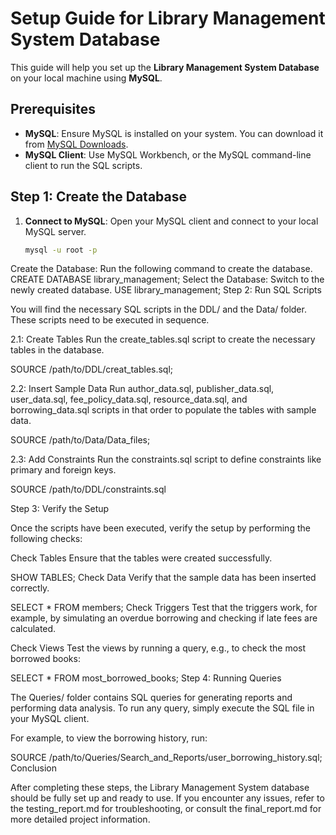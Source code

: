 
# Setup Guide for Library Management System Database

This guide will help you set up the **Library Management System Database** on your local machine using **MySQL**.

## Prerequisites

- **MySQL**: Ensure MySQL is installed on your system. You can download it from [MySQL Downloads](https://dev.mysql.com/downloads/).
- **MySQL Client**: Use MySQL Workbench, or the MySQL command-line client to run the SQL scripts.

## Step 1: Create the Database

1. **Connect to MySQL**: Open your MySQL client and connect to your local MySQL server.

   ```bash
   mysql -u root -p

Create the Database: Run the following command to create the database.
CREATE DATABASE library_management;
Select the Database: Switch to the newly created database.
USE library_management;
Step 2: Run SQL Scripts

You will find the necessary SQL scripts in the DDL/ and the Data/ folder. These scripts need to be executed in sequence.

2.1: Create Tables
Run the create_tables.sql script to create the necessary tables in the database.

SOURCE /path/to/DDL/creat_tables.sql;

2.2: Insert Sample Data
Run author_data.sql, publisher_data.sql, user_data.sql, fee_policy_data.sql, resource_data.sql, and borrowing_data.sql scripts in that order to populate the tables with sample data.

SOURCE /path/to/Data/Data_files;

2.3: Add Constraints Run the constraints.sql script to define constraints like primary and foreign keys.

SOURCE /path/to/DDL/constraints.sql

Step 3: Verify the Setup

Once the scripts have been executed, verify the setup by performing the following checks:

Check Tables
Ensure that the tables were created successfully.

SHOW TABLES;
Check Data
Verify that the sample data has been inserted correctly.

SELECT * FROM members;
Check Triggers
Test that the triggers work, for example, by simulating an overdue borrowing and checking if late fees are calculated.

Check Views
Test the views by running a query, e.g., to check the most borrowed books:

SELECT * FROM most_borrowed_books;
Step 4: Running Queries

The Queries/ folder contains SQL queries for generating reports and performing data analysis. To run any query, simply execute the SQL file in your MySQL client.

For example, to view the borrowing history, run:

SOURCE /path/to/Queries/Search_and_Reports/user_borrowing_history.sql;
Conclusion

After completing these steps, the Library Management System database should be fully set up and ready to use. If you encounter any issues, refer to the testing_report.md for troubleshooting, or consult the final_report.md for more detailed project information.


